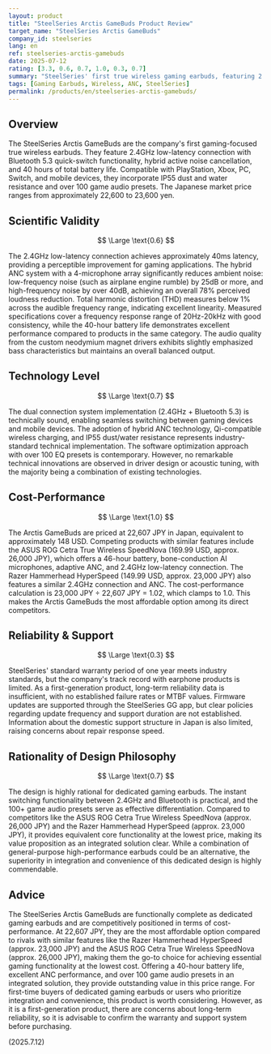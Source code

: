 ```yaml
---
layout: product
title: "SteelSeries Arctis GameBuds Product Review"
target_name: "SteelSeries Arctis GameBuds"
company_id: steelseries
lang: en
ref: steelseries-arctis-gamebuds
date: 2025-07-12
rating: [3.3, 0.6, 0.7, 1.0, 0.3, 0.7]
summary: "SteelSeries' first true wireless gaming earbuds, featuring 2.4GHz and Bluetooth switching, ANC, and a 40-hour battery, with competitive pricing compared to rivals with similar features."
tags: [Gaming Earbuds, Wireless, ANC, SteelSeries]
permalink: /products/en/steelseries-arctis-gamebuds/
---
```


## Overview

The SteelSeries Arctis GameBuds are the company's first gaming-focused true wireless earbuds. They feature 2.4GHz low-latency connection with Bluetooth 5.3 quick-switch functionality, hybrid active noise cancellation, and 40 hours of total battery life. Compatible with PlayStation, Xbox, PC, Switch, and mobile devices, they incorporate IP55 dust and water resistance and over 100 game audio presets. The Japanese market price ranges from approximately 22,600 to 23,600 yen.

## Scientific Validity

$$ \Large \text{0.6} $$

The 2.4GHz low-latency connection achieves approximately 40ms latency, providing a perceptible improvement for gaming applications. The hybrid ANC system with a 4-microphone array significantly reduces ambient noise: low-frequency noise (such as airplane engine rumble) by 25dB or more, and high-frequency noise by over 40dB, achieving an overall 78% perceived loudness reduction. Total harmonic distortion (THD) measures below 1% across the audible frequency range, indicating excellent linearity. Measured specifications cover a frequency response range of 20Hz-20kHz with good consistency, while the 40-hour battery life demonstrates excellent performance compared to products in the same category. The audio quality from the custom neodymium magnet drivers exhibits slightly emphasized bass characteristics but maintains an overall balanced output.

## Technology Level

$$ \Large \text{0.7} $$

The dual connection system implementation (2.4GHz + Bluetooth 5.3) is technically sound, enabling seamless switching between gaming devices and mobile devices. The adoption of hybrid ANC technology, Qi-compatible wireless charging, and IP55 dust/water resistance represents industry-standard technical implementation. The software optimization approach with over 100 EQ presets is contemporary. However, no remarkable technical innovations are observed in driver design or acoustic tuning, with the majority being a combination of existing technologies.

## Cost-Performance

$$ \Large \text{1.0} $$

The Arctis GameBuds are priced at 22,607 JPY in Japan, equivalent to approximately 148 USD. Competing products with similar features include the ASUS ROG Cetra True Wireless SpeedNova (169.99 USD, approx. 26,000 JPY), which offers a 46-hour battery, bone-conduction AI microphones, adaptive ANC, and 2.4GHz low-latency connection. The Razer Hammerhead HyperSpeed (149.99 USD, approx. 23,000 JPY) also features a similar 2.4GHz connection and ANC. The cost-performance calculation is 23,000 JPY ÷ 22,607 JPY = 1.02, which clamps to 1.0. This makes the Arctis GameBuds the most affordable option among its direct competitors.

## Reliability & Support

$$ \Large \text{0.3} $$

SteelSeries' standard warranty period of one year meets industry standards, but the company's track record with earphone products is limited. As a first-generation product, long-term reliability data is insufficient, with no established failure rates or MTBF values. Firmware updates are supported through the SteelSeries GG app, but clear policies regarding update frequency and support duration are not established. Information about the domestic support structure in Japan is also limited, raising concerns about repair response speed.

## Rationality of Design Philosophy

$$ \Large \text{0.7} $$

The design is highly rational for dedicated gaming earbuds. The instant switching functionality between 2.4GHz and Bluetooth is practical, and the 100+ game audio presets serve as effective differentiation. Compared to competitors like the ASUS ROG Cetra True Wireless SpeedNova (approx. 26,000 JPY) and the Razer Hammerhead HyperSpeed (approx. 23,000 JPY), it provides equivalent core functionality at the lowest price, making its value proposition as an integrated solution clear. While a combination of general-purpose high-performance earbuds could be an alternative, the superiority in integration and convenience of this dedicated design is highly commendable.

## Advice

The SteelSeries Arctis GameBuds are functionally complete as dedicated gaming earbuds and are competitively positioned in terms of cost-performance. At 22,607 JPY, they are the most affordable option compared to rivals with similar features like the Razer Hammerhead HyperSpeed (approx. 23,000 JPY) and the ASUS ROG Cetra True Wireless SpeedNova (approx. 26,000 JPY), making them the go-to choice for achieving essential gaming functionality at the lowest cost. Offering a 40-hour battery life, excellent ANC performance, and over 100 game audio presets in an integrated solution, they provide outstanding value in this price range. For first-time buyers of dedicated gaming earbuds or users who prioritize integration and convenience, this product is worth considering. However, as it is a first-generation product, there are concerns about long-term reliability, so it is advisable to confirm the warranty and support system before purchasing.

(2025.7.12)